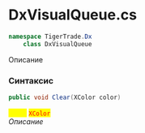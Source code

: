 
# DxVisualQueue.cs
```csharp
namespace TigerTrade.Dx  
    class DxVisualQueue
```

Описание

### Синтаксис
```csharp
public void Clear(XColor color)
```

<mark style="color:yellow;">**`color`**</mark> <mark style="color:red;">`XColor`</mark>  
 *Описание*  
  

                    
                    